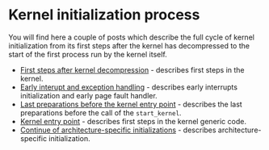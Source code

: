# Kernel initialization process

You will find here a couple of posts which describe the full cycle of kernel initialization from its first steps after the kernel has decompressed to the start of the first process run by the kernel itself.

* [First steps after kernel decompression](https://github.com/0xAX/linux-insides/blob/master/Initialization/linux-initialization-1.md) - describes first steps in the kernel.
* [Early interupt and exception handling](https://github.com/0xAX/linux-insides/blob/master/Initialization/linux-initialization-2.md) - describes early interrupts initialization and early page fault handler.
* [Last preparations before the kernel entry point](https://github.com/0xAX/linux-insides/blob/master/Initialization/linux-initialization-3.md) - describes the last preparations before the call of the `start_kernel`.
* [Kernel entry point](https://github.com/0xAX/linux-insides/blob/master/Initialization/linux-initialization-4.md) - describes first steps in the kernel generic code.
* [Continue of architecture-specific initializations](https://github.com/0xAX/linux-insides/blob/master/Initialization/linux-initialization-5.md) - describes architecture-specific initialization.
